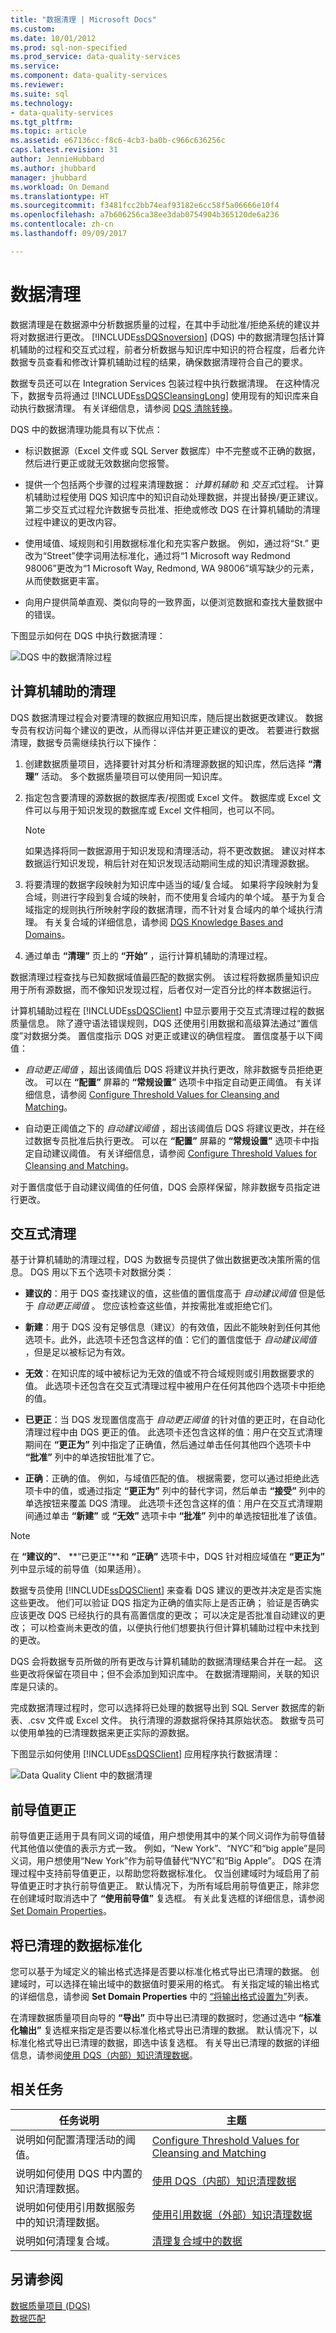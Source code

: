 ```yaml
---
title: "数据清理 | Microsoft Docs"
ms.custom: 
ms.date: 10/01/2012
ms.prod: sql-non-specified
ms.prod_service: data-quality-services
ms.service: 
ms.component: data-quality-services
ms.reviewer: 
ms.suite: sql
ms.technology:
- data-quality-services
ms.tgt_pltfrm: 
ms.topic: article
ms.assetid: e67136cc-f8c6-4cb3-ba0b-c966c636256c
caps.latest.revision: 31
author: JennieHubbard
ms.author: jhubbard
manager: jhubbard
ms.workload: On Demand
ms.translationtype: HT
ms.sourcegitcommit: f3481fcc2bb74eaf93182e6cc58f5a06666e10f4
ms.openlocfilehash: a7b606256ca38ee3dab0754904b365120de6a236
ms.contentlocale: zh-cn
ms.lasthandoff: 09/09/2017

---
```

# <a name="data-cleansing"></a>数据清理
  数据清理是在数据源中分析数据质量的过程，在其中手动批准/拒绝系统的建议并将对数据进行更改。 [!INCLUDE[ssDQSnoversion](../includes/ssdqsnoversion-md.md)] (DQS) 中的数据清理包括计算机辅助的过程和交互式过程，前者分析数据与知识库中知识的符合程度，后者允许数据专员查看和修改计算机辅助过程的结果，确保数据清理符合自己的要求。  
  
 数据专员还可以在 Integration Services 包装过程中执行数据清理。 在这种情况下，数据专员将通过 [!INCLUDE[ssDQSCleansingLong](../includes/ssdqscleansinglong-md.md)] 使用现有的知识库来自动执行数据清理。 有关详细信息，请参阅 [DQS 清除转换](../integration-services/data-flow/transformations/dqs-cleansing-transformation.md)。  
  
 DQS 中的数据清理功能具有以下优点：  
  
-   标识数据源（Excel 文件或 SQL Server 数据库）中不完整或不正确的数据，然后进行更正或就无效数据向您报警。  
  
-   提供一个包括两个步骤的过程来清理数据： *计算机辅助* 和 *交互式*过程。 计算机辅助过程使用 DQS 知识库中的知识自动处理数据，并提出替换/更正建议。 第二步交互式过程允许数据专员批准、拒绝或修改 DQS 在计算机辅助的清理过程中建议的更改内容。  
  
-   使用域值、域规则和引用数据标准化和充实客户数据。 例如，通过将“St.” 更改为“Street”使字词用法标准化，通过将“1 Microsoft way Redmond 98006”更改为“1 Microsoft Way, Redmond, WA 98006”填写缺少的元素，从而使数据更丰富。  
  
-   向用户提供简单直观、类似向导的一致界面，以便浏览数据和查找大量数据中的错误。  
  
 下图显示如何在 DQS 中执行数据清理：  
  
 ![DQS 中的数据清除过程](../data-quality-services/media/dqs-cleansingprocess.gif "Data Cleansing Process in DQS")  
  
##  <a name="ComputerAssisted"></a> 计算机辅助的清理  
 DQS 数据清理过程会对要清理的数据应用知识库，随后提出数据更改建议。 数据专员有权访问每个建议的更改，从而得以评估并更正建议的更改。 若要进行数据清理，数据专员需继续执行以下操作：  
  
1.  创建数据质量项目，选择要针对其分析和清理源数据的知识库，然后选择 **“清理”** 活动。 多个数据质量项目可以使用同一知识库。  
  
2.  指定包含要清理的源数据的数据库表/视图或 Excel 文件。 数据库或 Excel 文件可以与用于知识发现的数据库或 Excel 文件相同，也可以不同。  
  
    > [!NOTE]  
    >  如果选择将同一数据源用于知识发现和清理活动，将不更改数据。 建议对样本数据运行知识发现，稍后针对在知识发现活动期间生成的知识清理源数据。  
  
3.  将要清理的数据字段映射为知识库中适当的域/复合域。 如果将字段映射为复合域，则进行字段到复合域的映射，而不使用复合域内的单个域。 基于为复合域指定的规则执行所映射字段的数据清理，而不针对复合域内的单个域执行清理。 有关复合域的详细信息，请参阅 [DQS Knowledge Bases and Domains](../data-quality-services/dqs-knowledge-bases-and-domains.md)。  
  
4.  通过单击 **“清理”** 页上的 **“开始”** ，运行计算机辅助的清理过程。  
  
 数据清理过程查找与已知数据域值最匹配的数据实例。 该过程将数据质量知识应用于所有源数据，而不像知识发现过程，后者仅对一定百分比的样本数据运行。  
  
 计算机辅助过程在 [!INCLUDE[ssDQSClient](../includes/ssdqsclient-md.md)] 中显示要用于交互式清理过程的数据质量信息。 除了遵守语法错误规则，DQS 还使用引用数据和高级算法通过“置信度”对数据分类。 置信度指示 DQS 对更正或建议的确信程度。 置信度基于以下阈值：  
  
-   *自动更正阈值* ，超出该阈值后 DQS 将建议并执行更改，除非数据专员拒绝更改。 可以在 **“配置”** 屏幕的 **“常规设置”** 选项卡中指定自动更正阈值。 有关详细信息，请参阅 [Configure Threshold Values for Cleansing and Matching](../data-quality-services/configure-threshold-values-for-cleansing-and-matching.md)。  
  
-   自动更正阈值之下的 *自动建议阈值* ，超出该阈值后 DQS 将建议更改，并在经过数据专员批准后执行更改。 可以在 **“配置”** 屏幕的 **“常规设置”** 选项卡中指定自动建议阈值。 有关详细信息，请参阅 [Configure Threshold Values for Cleansing and Matching](../data-quality-services/configure-threshold-values-for-cleansing-and-matching.md)。  
  
 对于置信度低于自动建议阈值的任何值，DQS 会原样保留，除非数据专员指定进行更改。  
  
##  <a name="Interactive"></a> 交互式清理  
 基于计算机辅助的清理过程，DQS 为数据专员提供了做出数据更改决策所需的信息。 DQS 用以下五个选项卡对数据分类：  
  
-   **建议的**：用于 DQS 查找建议的值，这些值的置信度高于 *自动建议阈值* 但是低于 *自动更正阈值* 。 您应该检查这些值，并按需批准或拒绝它们。  
  
-   **新建**：用于 DQS 没有足够信息（建议）的有效值，因此不能映射到任何其他选项卡。此外，此选项卡还包含这样的值：它们的置信度低于 *自动建议阈值* ，但是足以被标记为有效。  
  
-   **无效**：在知识库的域中被标记为无效的值或不符合域规则或引用数据要求的值。 此选项卡还包含在交互式清理过程中被用户在任何其他四个选项卡中拒绝的值。  
  
-   **已更正**：当 DQS 发现置信度高于 *自动更正阈值* 的针对值的更正时，在自动化清理过程中由 DQS 更正的值。 此选项卡还包含这样的值：用户在交互式清理期间在 **“更正为”** 列中指定了正确值，然后通过单击任何其他四个选项卡中 **“批准”** 列中的单选按钮批准了它。  
  
-   **正确**：正确的值。 例如，与域值匹配的值。 根据需要，您可以通过拒绝此选项卡中的值，或通过指定 **“更正为”** 列中的替代字词，然后单击 **“接受”** 列中的单选按钮来覆盖 DQS 清理。 此选项卡还包含这样的值：用户在交互式清理期间通过单击 **“新建”** 或 **“无效”** 选项卡中 **“批准”** 列中的单选按钮批准了该值。  
  
> [!NOTE]  
>  在 **“建议的”**、 **“已更正”**和 **“正确”** 选项卡中，DQS 针对相应域值在 **“更正为”** 列中显示域的前导值（如果适用）。  
  
 数据专员使用 [!INCLUDE[ssDQSClient](../includes/ssdqsclient-md.md)] 来查看 DQS 建议的更改并决定是否实施这些更改。 他们可以验证 DQS 指定为正确的值实际上是否正确； 验证是否确实应该更改 DQS 已经执行的具有高置信度的更改； 可以决定是否批准自动建议的更改； 可以检查尚未更改的值，以便执行他们想要执行但计算机辅助过程中未找到的更改。  
  
 DQS 会将数据专员所做的所有更改与计算机辅助的数据清理结果合并在一起。 这些更改将保留在项目中；但不会添加到知识库中。 在数据清理期间，关联的知识库是只读的。  
  
 完成数据清理过程时，您可以选择将已处理的数据导出到 SQL Server 数据库的新表、.csv 文件或 Excel 文件。 执行清理的源数据将保持其原始状态。 数据专员可以使用单独的已清理数据来更正实际的源数据。  
  
 下图显示如何使用 [!INCLUDE[ssDQSClient](../includes/ssdqsclient-md.md)] 应用程序执行数据清理：  
  
 ![Data Quality Client 中的数据清理](../data-quality-services/media/dqs-cleansingindqsclient.gif "Data Cleansing in Data Quality Client")  
  
##  <a name="Leading"></a> 前导值更正  
 前导值更正适用于具有同义词的域值，用户想使用其中的某个同义词作为前导值替代其他值以使值的表示方式一致。 例如，“New York”、“NYC”和“big apple”是同义词，用户想使用“New York”作为前导值替代“NYC”和“Big Apple”。 DQS 在清理过程中支持前导值更正，以帮助您将数据标准化。 仅当创建域时为域启用了前导值更正时才执行前导值更正。 默认情况下，为所有域启用前导值更正，除非您在创建域时取消选中了 **“使用前导值”** 复选框。 有关此复选框的详细信息，请参阅 [Set Domain Properties](../data-quality-services/set-domain-properties.md)。  
  
##  <a name="Standardize"></a> 将已清理的数据标准化  
 您可以基于为域定义的输出格式选择是否要以标准化格式导出已清理的数据。 创建域时，可以选择在输出域中的数据值时要采用的格式。 有关指定域的输出格式的详细信息，请参阅 **Set Domain Properties** 中的 [“将输出格式设置为”](../data-quality-services/set-domain-properties.md)列表。  
  
 在清理数据质量项目向导的 **“导出”** 页中导出已清理的数据时，您通过选中 **“标准化输出”** 复选框来指定是否要以标准化格式导出已清理的数据。 默认情况下，以标准化格式导出已清理的数据，即选中该复选框。 有关导出已清理的数据的详细信息，请参阅[使用 DQS（内部）知识清理数据](../data-quality-services/cleanse-data-using-dqs-internal-knowledge.md)。  
  
##  <a name="Related"></a> 相关任务  
  
|任务说明|主题|  
|----------------------|-----------|  
|说明如何配置清理活动的阈值。|[Configure Threshold Values for Cleansing and Matching](../data-quality-services/configure-threshold-values-for-cleansing-and-matching.md)|  
|说明如何使用 DQS 中内置的知识清理数据。|[使用 DQS（内部）知识清理数据](../data-quality-services/cleanse-data-using-dqs-internal-knowledge.md)|  
|说明如何使用引用数据服务中的知识清理数据。|[使用引用数据（外部）知识清理数据](../data-quality-services/cleanse-data-using-reference-data-external-knowledge.md)|  
|说明如何清理复合域。|[清理复合域中的数据](../data-quality-services/cleanse-data-in-a-composite-domain.md)|  
  
## <a name="see-also"></a>另请参阅  
 [数据质量项目 (DQS)](../data-quality-services/data-quality-projects-dqs.md)   
 [数据匹配](../data-quality-services/data-matching.md)  
  
  

